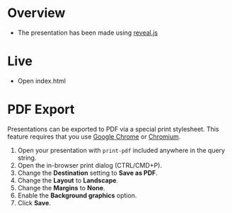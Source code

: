 # Overview

- The presentation has been made using [reveal.js](https://github.com/hakimel/reveal.js)

# Live

- Open index.html

# PDF Export

Presentations can be exported to PDF via a special print stylesheet. This feature requires that you use [Google Chrome](http://google.com/chrome) or [Chromium](https://www.chromium.org/Home).

1. Open your presentation with `print-pdf` included anywhere in the query string.
2. Open the in-browser print dialog (CTRL/CMD+P).
3. Change the **Destination** setting to **Save as PDF**.
4. Change the **Layout** to **Landscape**.
5. Change the **Margins** to **None**.
6. Enable the **Background graphics** option.
7. Click **Save**.

